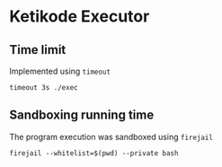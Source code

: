 # Ketikode Executor

## Time limit

Implemented using `timeout`

```
timeout 3s ./exec
```

## Sandboxing running time

The program execution was sandboxed using `firejail`

```
firejail --whitelist=$(pwd) --private bash
```